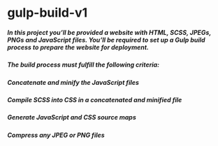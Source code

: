 # gulp-build-v1

##### In this project you’ll be provided a website with HTML, SCSS, JPEGs, PNGs and JavaScript files. You’ll be required to set up a Gulp build process to prepare the website for deployment.

##### The build process must fulfill the following criteria:
##### Concatenate and minify the JavaScript files
##### Compile SCSS into CSS in a concatenated and minified file
##### Generate JavaScript and CSS source maps
##### Compress any JPEG or PNG files

